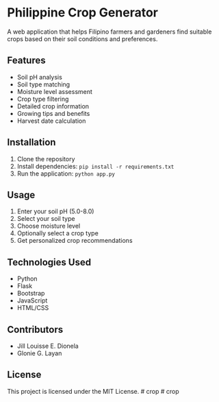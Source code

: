 # Philippine Crop Generator

A web application that helps Filipino farmers and gardeners find suitable crops based on their soil conditions and preferences.

## Features

- Soil pH analysis
- Soil type matching
- Moisture level assessment
- Crop type filtering
- Detailed crop information
- Growing tips and benefits
- Harvest date calculation

## Installation

1. Clone the repository
2. Install dependencies: `pip install -r requirements.txt`
3. Run the application: `python app.py`

## Usage

1. Enter your soil pH (5.0-8.0)
2. Select your soil type
3. Choose moisture level
4. Optionally select a crop type
5. Get personalized crop recommendations

## Technologies Used

- Python
- Flask
- Bootstrap
- JavaScript
- HTML/CSS

## Contributors

- Jill Louisse E. Dionela
- Glonie G. Layan

## License

This project is licensed under the MIT License. #   c r o p  
 #   c r o p  
 